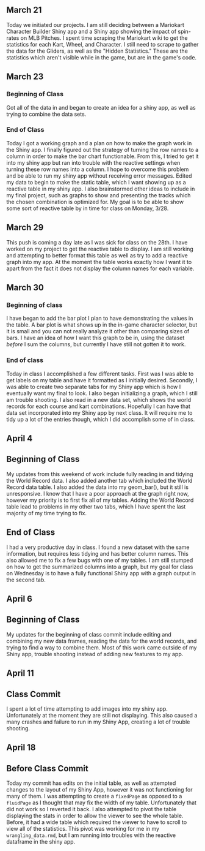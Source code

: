 ## March 21

Today we initiated our projects. I am still deciding between a Mariokart Character Builder Shiny app and a Shiny app showing the impact of spin-rates on MLB Pitches. I spent time scraping the Mariokart wiki to get the statistics for each Kart, Wheel, and Character. I still need to scrape to gather the data for the Gliders, as well as the "Hidden Statistics." These are the statistics which aren't visible while in the game, but are in the game's code.

## March 23 

### Beginning of Class

Got all of the data in and began to create an idea for a shiny app, as well as trying to combine the data sets. 

### End of Class

Today I got a working graph and a plan on how to make the graph work in the Shiny app. I finally figured out the strategy of turning the row names to a column in order to make the bar chart functionable. From this, I tried to get it into my shiny app but ran into trouble with the reactive settings when turning these row names into a column. I hope to overcome this problem and be able to run my shiny app without receiving error messages.
Edited my data to begin to make the static table, which I want showing up as a reactive table in my shiny app. I also brainstormed other ideas to include in my final project, such as graphs to show and presenting the tracks which the chosen combination is optimized for. My goal is to be able to show some sort of reactive table by in time for class on Monday, 3/28.

## March 29

This push is coming a day late as I was sick for class on the 28th. I have worked on my project to get the reactive table to display. I am still working and attempting to better format this table as well as try to add a reactive graph into my app. At the moment the table works exactly how I want it to apart from the fact it does not display the column names for each variable. 


## March 30

### Beginning of class

I have  began to add the bar plot I plan to have demonstrating the values in the table. A bar plot is what shows up in the in-game character selector, but it is small and you can not really analyze it other than comparing sizes of bars. I have an idea of how I want this graph to be in, using the dataset _before_ I sum the columns, but currently I have still not gotten it to work.

### End of class

Today in class I accomplished a few different tasks. First was I was able to get labels on my table and have it formatted as I initially desired. Secondly, I was able to create two separate tabs for my Shiny app which is how I eventually want my final to look. I also began initializing a graph, which I still am trouble shooting. I also read in a new data set, which shows the world records for each course and kart combinations. Hopefully I can have that data set incorporated into my Shiny app by next class. It will require me to tidy up a lot of the entries though, which I did accomplish some of in class.

## April 4

## Beginning of Class

My updates from this weekend of work include fully reading in and tidying the World Record data. I also added another tab which included the World Record data table. I also added the data into my geom_bar(), but it still is unresponsive. I know that I have a poor approach at the graph right now, however my priority is to first fix all of my tables. Adding the World Record table lead to problems in my other two tabs, which I have spent the last majority of my time trying to fix.

## End of Class

I had a very productive day in class. I found a new dataset with the same information, but requires less tidying and has better column names. This also allowed me to fix a few bugs with one of my tables. I am still stumped on how to get the summarized columns into a graph, but my goal for class on Wednesday is to have a fully functional Shiny app with a graph output in the second tab.


## April 6

## Beginning of Class

My updates for the beginning of class commit include editing and combining my new data frames, reading the data for the world records, and trying to find a way to combine them. Most of this work came outside of my Shiny app, trouble shooting instead of adding new features to my app. 

## April 11

## Class Commit

I spent a lot of time attempting to add images into my shiny app. Unfortunately at the moment they are still not displaying. This also caused a many crashes and failure to run in my Shiny App, creating a lot of trouble shooting.

## April 18

## Before Class Commit

Today my commit has edits on the initial table, as well as attempted changes to the layout of my Shiny App, however it was not functioning for many of them. I was attempting to create a `fixedPage` as opposed to a `fluidPage` as I thought that may fix the width of my table. Unfortunately that did not work so I reverted it back. I also attempted to pivot the table displaying the stats in order to allow the viewer to see the whole table. Before, it had a wide table which required the viewer to have to scroll to view all of the statistics. This pivot was working for me in my `wrangling_data.rmd`, but I am running into troubles with the reactive dataframe in the shiny app.